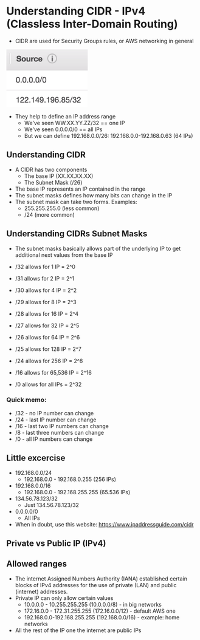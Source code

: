 # Understanding CIDR - IPv4 (Classless Inter-Domain Routing)

- CIDR are used for Security Groups rules, or AWS networking in general

![](images/2020-01-01-15-32-57.png)

- They help to define an IP address range
    - We've seen WW.XX.YY.ZZ/32 == one IP
    - We've seen 0.0.0.0/0 == all IPs
    - But we can define 192.168.0.0/26: 192.168.0.0-192.168.0.63 (64 IPs)

## Understanding CIDR

- A CIDR has two components
    - The base IP (XX.XX.XX.XX)
    - The Subnet Mask (/26)
- The base IP represents an IP contained in the range
- The subnet masks defines how many bits can change in the IP
- The subnet mask can take two forms. Examples:
    - 255.255.255.0 (less common)
    - /24 (more common)

## Understanding CIDRs Subnet Masks

- The subnet masks basically allows part of the underlying IP to get additional next values from the base IP

- /32 allows for 1 IP = 2^0
- /31 allows for 2 IP = 2^1
- /30 allows for 4 IP = 2^2
- /29 allows for 8 IP = 2^3
- /28 allows for 16 IP = 2^4
- /27 allows for 32 IP = 2^5
- /26 allows for 64 IP = 2^6
- /25 allows for 128 IP = 2^7
- /24 allows for 256 IP = 2^8
- /16 allows for 65,536 IP = 2^16
- /0 allows for all IPs = 2^32

### Quick memo:
- /32 - no IP number can change
- /24 - last IP number can change
- /16 - last two IP numbers can change
- /8 - last three numbers can change
- /0 - all IP numbers can change

## Little excercise

- 192.168.0.0/24
    - 192.168.0.0 - 192.168.0.255 (256 IPs)
- 192.168.0.0/16
    - 192.168.0.0 - 192.168.255.255 (65.536 IPs)
- 134.56.78.123/32
    - Just 134.56.78.123/32
- 0.0.0.0/0
    - All IPs
- When in doubt, use this website: https://www.ipaddressguide.com/cidr

## Private vs Public IP (IPv4)

## Allowed ranges

- The internet Assigned Numbers Authority (IANA) established certain blocks of IPv4 addresses for the use of private (LAN) and public (internet) addresses.
- Private IP can only allow certain values
    - 10.0.0.0 - 10.255.255.255 (10.0.0.0/8) - in big networks
    - 172.16.0.0 - 172.31.255.255 (172.16.0.0/12) - default AWS one
    - 192.168.0.0-192.168.255.255 (192.168.0.0/16) - example: home networks
- All the rest of the IP one the internet are public IPs